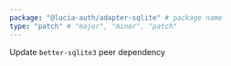 ```yaml
---
package: "@lucia-auth/adapter-sqlite" # package name
type: "patch" # "major", "minor", "patch"
---
```


Update `better-sqlite3` peer dependency